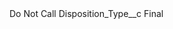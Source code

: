 <?xml version="1.0" encoding="UTF-8"?>
<CustomMetadata xmlns="http://soap.sforce.com/2006/04/metadata" xmlns:xsi="http://www.w3.org/2001/XMLSchema-instance" xmlns:xsd="http://www.w3.org/2001/XMLSchema">
    <label>Do Not Call</label>
    <values>
        <field>Disposition_Type__c</field>
        <value xsi:type="xsd:string">Final</value>
    </values>
</CustomMetadata>
